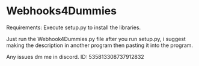 # Webhooks4Dummies
Requirements:
Execute setup.py to install the libraries.

Just run the Webhook4Dummies.py file after you run setup.py, i suggest making the description in another program then pasting it into the program.

Any issues dm me in discord. 
ID: 535813308737912832
